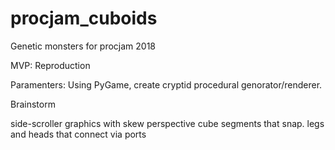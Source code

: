 # procjam_cuboids
Genetic monsters for procjam 2018


MVP:
Reproduction


Paramenters:
Using PyGame, create cryptid procedural genorator/renderer.



Brainstorm

side-scroller graphics with skew perspective
cube segments that snap. legs and heads that connect via ports


